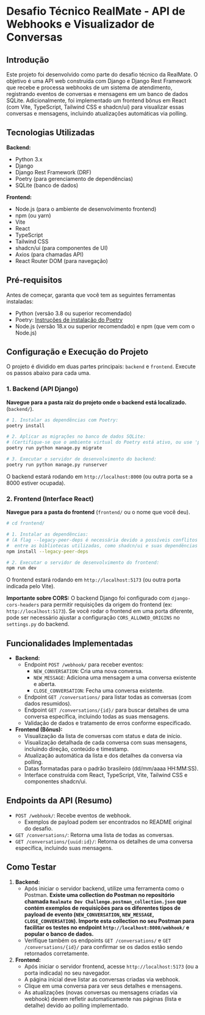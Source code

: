# Desafio Técnico RealMate - API de Webhooks e Visualizador de Conversas

## Introdução

Este projeto foi desenvolvido como parte do desafio técnico da RealMate. O objetivo é uma API web construída com Django e Django Rest Framework que recebe e processa webhooks de um sistema de atendimento, registrando eventos de conversas e mensagens em um banco de dados SQLite. Adicionalmente, foi implementado um frontend bônus em React (com Vite, TypeScript, Tailwind CSS e shadcn/ui) para visualizar essas conversas e mensagens, incluindo atualizações automáticas via polling.

## Tecnologias Utilizadas

**Backend:**

- Python 3.x
- Django
- Django Rest Framework (DRF)
- Poetry (para gerenciamento de dependências)
- SQLite (banco de dados)

**Frontend:**

- Node.js (para o ambiente de desenvolvimento frontend)
- npm (ou yarn)
- Vite
- React
- TypeScript
- Tailwind CSS
- shadcn/ui (para componentes de UI)
- Axios (para chamadas API)
- React Router DOM (para navegação)

## Pré-requisitos

Antes de começar, garanta que você tem as seguintes ferramentas instaladas:

- Python (versão 3.8 ou superior recomendado)
- Poetry: [Instruções de instalação do Poetry](https://python-poetry.org/docs/#installation)
- Node.js (versão 18.x ou superior recomendado) e npm (que vem com o Node.js)

## Configuração e Execução do Projeto

O projeto é dividido em duas partes principais: `backend` e `frontend`. Execute os passos abaixo para cada uma.

### 1. Backend (API Django)

**Navegue para a pasta raiz do projeto onde o backend está localizado.** (`backend/`).

```bash
# 1. Instalar as dependências com Poetry:
poetry install

# 2. Aplicar as migrações no banco de dados SQLite:
# (Certifique-se que o ambiente virtual do Poetry está ativo, ou use 'poetry run')
poetry run python manage.py migrate

# 3. Executar o servidor de desenvolvimento do backend:
poetry run python manage.py runserver
```

O backend estará rodando em `http://localhost:8000` (ou outra porta se a 8000 estiver ocupada).

### 2. Frontend (Interface React)

**Navegue para a pasta do frontend** (`frontend/` ou o nome que você deu).

```bash
# cd frontend/

# 1. Instalar as dependências:
# (A flag --legacy-peer-deps é necessária devido a possíveis conflitos de dependências
#  entre as bibliotecas utilizadas, como shadcn/ui e suas dependências com as do React/Vite).
npm install --legacy-peer-deps

# 2. Executar o servidor de desenvolvimento do frontend:
npm run dev
```

O frontend estará rodando em `http://localhost:5173` (ou outra porta indicada pelo Vite).

**Importante sobre CORS:** O backend Django foi configurado com `django-cors-headers` para permitir requisições da origem do frontend (ex: `http://localhost:5173`). Se você rodar o frontend em uma porta diferente, pode ser necessário ajustar a configuração `CORS_ALLOWED_ORIGINS` no `settings.py` do backend.

## Funcionalidades Implementadas

- **Backend:**
  - Endpoint `POST /webhook/` para receber eventos:
    - `NEW_CONVERSATION`: Cria uma nova conversa.
    - `NEW_MESSAGE`: Adiciona uma mensagem a uma conversa existente e aberta.
    - `CLOSE_CONVERSATION`: Fecha uma conversa existente.
  - Endpoint `GET /conversations/` para listar todas as conversas (com dados resumidos).
  - Endpoint `GET /conversations/{id}/` para buscar detalhes de uma conversa específica, incluindo todas as suas mensagens.
  - Validação de dados e tratamento de erros conforme especificado.
- **Frontend (Bônus):**
  - Visualização da lista de conversas com status e data de início.
  - Visualização detalhada de cada conversa com suas mensagens, incluindo direção, conteúdo e timestamp.
  - Atualização automática da lista e dos detalhes da conversa via polling.
  - Datas formatadas para o padrão brasileiro (dd/mm/aaaa HH:MM:SS).
  - Interface construída com React, TypeScript, Vite, Tailwind CSS e componentes shadcn/ui.

## Endpoints da API (Resumo)

- `POST /webhook/`: Recebe eventos de webhook.
  - Exemplos de payload podem ser encontrados no README original do desafio.
- `GET /conversations/`: Retorna uma lista de todas as conversas.
- `GET /conversations/{uuid:id}/`: Retorna os detalhes de uma conversa específica, incluindo suas mensagens.

## Como Testar

1.  **Backend:**
    - Após iniciar o servidor backend, utilize uma ferramenta como o Postman. **Existe uma collection do Postman no repositório chamada `Realmate Dev Challenge.postman_collection.json` que contém exemplos de requisições para os diferentes tipos de payload de evento (`NEW_CONVERSATION`, `NEW_MESSAGE`, `CLOSE_CONVERSATION`). Importe esta collection no seu Postman para facilitar os testes no endpoint `http://localhost:8000/webhook/` e popular o banco de dados.**
    - Verifique também os endpoints `GET /conversations/` e `GET /conversations/{id}/` para confirmar se os dados estão sendo retornados corretamente.
2.  **Frontend:**
    - Após iniciar o servidor frontend, acesse `http://localhost:5173` (ou a porta indicada) no seu navegador.
    - A página inicial deve listar as conversas criadas via webhook.
    - Clique em uma conversa para ver seus detalhes e mensagens.
    - As atualizações (novas conversas ou mensagens criadas via webhook) devem refletir automaticamente nas páginas (lista e detalhe) devido ao polling implementado.
